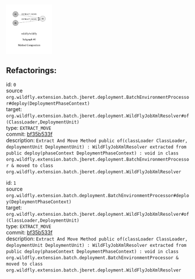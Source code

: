 <img src=subgraph_atomic_0.svg width=25%>

## Refactorings:

id: `0`\
source `org.wildfly.extension.batch.jberet.deployment.BatchEnvironmentProcessor#deploy(DeploymentPhaseContext)`\
target: `org.wildfly.extension.batch.jberet.deployment.WildFlyJobXmlResolver#of(ClassLoader,DeploymentUnit)`\
type: `EXTRACT_MOVE`\
commit: [bf35b533f](https://github.com/wildfly/wildfly/commit/bf35b533f067b51d4c373c5e5124d88525db99f3)\
description: `Extract And Move Method public of(classLoader ClassLoader, deploymentUnit DeploymentUnit) : WildFlyJobXmlResolver extracted from public deploy(phaseContext DeploymentPhaseContext) : void in class org.wildfly.extension.batch.jberet.deployment.BatchEnvironmentProcessor & moved to class org.wildfly.extension.batch.jberet.deployment.WildFlyJobXmlResolver`

id: `1`\
source `org.wildfly.extension.batch.deployment.BatchEnvironmentProcessor#deploy(DeploymentPhaseContext)`\
target: `org.wildfly.extension.batch.jberet.deployment.WildFlyJobXmlResolver#of(ClassLoader,DeploymentUnit)`\
type: `EXTRACT_MOVE`\
commit: [bf35b533f](https://github.com/wildfly/wildfly/commit/bf35b533f067b51d4c373c5e5124d88525db99f3)\
description: `Extract And Move Method public of(classLoader ClassLoader, deploymentUnit DeploymentUnit) : WildFlyJobXmlResolver extracted from public deploy(phaseContext DeploymentPhaseContext) : void in class org.wildfly.extension.batch.deployment.BatchEnvironmentProcessor & moved to class org.wildfly.extension.batch.jberet.deployment.WildFlyJobXmlResolver`

